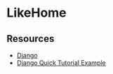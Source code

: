 # LikeHome

## Resources

- [Django](https://www.djangoproject.com/)
- [Django Quick Tutorial Example](https://docs.djangoproject.com/en/4.1/intro/tutorial01/)

